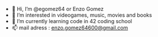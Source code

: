 - 👋 Hi, I’m @egomez64 or Enzo Gomez
- 👀 I’m interested in videogames, music, movies and books
- 🌱 I’m currently learning code in 42 coding school
- 📫 mail adress : enzo.gomez64600@gmail.com

